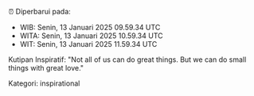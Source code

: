 ⏰ Diperbarui pada:
- WIB: Senin, 13 Januari 2025 09.59.34 UTC
- WITA: Senin, 13 Januari 2025 10.59.34 UTC
- WIT: Senin, 13 Januari 2025 11.59.34 UTC

Kutipan Inspiratif:
"Not all of us can do great things. But we can do small things with great love."


Kategori: inspirational

